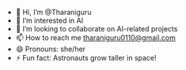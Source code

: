 - 👋 Hi, I’m @Tharaniguru
- 👀 I’m interested in AI
- 💞️ I’m looking to collaborate on AI-related projects
- 📫 How to reach me tharaniguru0110@gmail.com
- 😄 Pronouns: she/her
- ⚡ Fun fact: Astronauts grow taller in space!

<!---
Tharaniguru/Tharaniguru is a ✨ special ✨ repository because its `README.md` (this file) appears on your GitHub profile.
You can click the Preview link to take a look at your changes.
--->
